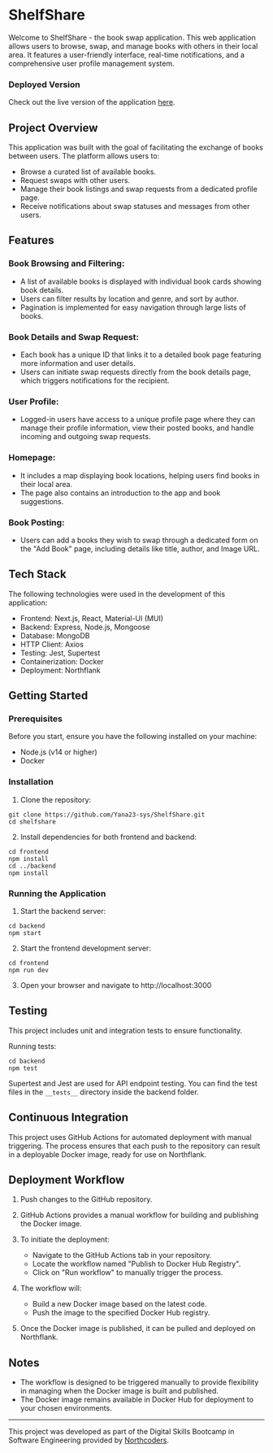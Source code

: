 # ShelfShare

Welcome to ShelfShare - the book swap application. This web application allows users to browse, swap, and manage books with others in their local area. It features a user-friendly interface, real-time notifications, and a comprehensive user profile management system.

### Deployed Version
Check out the live version of the application [here](https://p01--shelfshare-fe--4cxwyhlvb2mb.code.run/).

## Project Overview

This application was built with the goal of facilitating the exchange of books between users. The platform allows users to:

- Browse a curated list of available books.
- Request swaps with other users.
- Manage their book listings and swap requests from a dedicated profile page.
- Receive notifications about swap statuses and messages from other users.


## Features

### Book Browsing and Filtering:

- A list of available books is displayed with individual book cards showing book details.
- Users can filter results by location and genre, and sort by author.
- Pagination is implemented for easy navigation through large lists of books.

### Book Details and Swap Request:

- Each book has a unique ID that links it to a detailed book page featuring more information and user details.
- Users can initiate swap requests directly from the book details page, which triggers notifications for the recipient.

### User Profile:

- Logged-in users have access to a unique profile page where they can manage their profile information, view their posted books, and handle incoming and outgoing swap requests.


### Homepage:

- It includes a map displaying book locations, helping users find books in their local area.
- The page also contains an introduction to the app and book suggestions.

### Book Posting:

- Users can add a books they wish to swap through a dedicated form on the "Add Book" page, including details like title, author, and Image URL.

## Tech Stack
The following technologies were used in the development of this application:

- Frontend: Next.js, React, Material-UI (MUI)
- Backend: Express, Node.js, Mongoose
- Database: MongoDB
- HTTP Client: Axios
- Testing: Jest, Supertest
- Containerization: Docker
- Deployment: Northflank

## Getting Started

### Prerequisites
Before you start, ensure you have the following installed on your machine:
- Node.js (v14 or higher)
- Docker

### Installation
1. Clone the repository:
```
git clone https://github.com/Yana23-sys/ShelfShare.git
cd shelfshare
```
2. Install dependencies for both frontend and backend:
```
cd frontend
npm install
cd ../backend
npm install
```

### Running the Application
1. Start the backend server:
```
cd backend
npm start
```
2. Start the frontend development server:
```
cd frontend
npm run dev
```
3. Open your browser and navigate to http://localhost:3000

## Testing 
This project includes unit and integration tests to ensure functionality.

Running tests:
```
cd backend
npm test
```
Supertest and Jest are used for API endpoint testing. You can find the test files in the `__tests__` directory inside the backend folder.

## Continuous Integration

This project uses GitHub Actions for automated deployment with manual triggering. The process ensures that each push to the repository can result in a deployable Docker image, ready for use on Northflank.


## Deployment Workflow
1. Push changes to the GitHub repository.
2. GitHub Actions provides a manual workflow for building and publishing the Docker image.
3. To initiate the deployment:
    - Navigate to the GitHub Actions tab in your repository.
    - Locate the workflow named "Publish to Docker Hub Registry".
    - Click on "Run workflow" to manually trigger the process.

4. The workflow will:

    - Build a new Docker image based on the latest code.
    - Push the image to the specified Docker Hub registry.

5. Once the Docker image is published, it can be pulled and deployed on Northflank.

## Notes
- The workflow is designed to be triggered manually to provide flexibility in managing when the Docker image is built and published.
- The Docker image remains available in Docker Hub for deployment to your chosen environments.

--- 
This project was developed as part of the Digital Skills Bootcamp in Software Engineering provided by [Northcoders](https://northcoders.com/).